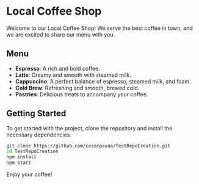 # Local Coffee Shop

Welcome to our Local Coffee Shop! We serve the best coffee in town, and we are excited to share our menu with you.

## Menu
- **Espresso**: A rich and bold coffee.
- **Latte**: Creamy and smooth with steamed milk.
- **Cappuccino**: A perfect balance of espresso, steamed milk, and foam.
- **Cold Brew**: Refreshing and smooth, brewed cold.
- **Pastries**: Delicious treats to accompany your coffee.

## Getting Started
To get started with the project, clone the repository and install the necessary dependencies.

```bash
git clone https://github.com/cezarpauna/TestRepoCreation.git
cd TestRepoCreation
npm install
npm start
```

Enjoy your coffee!